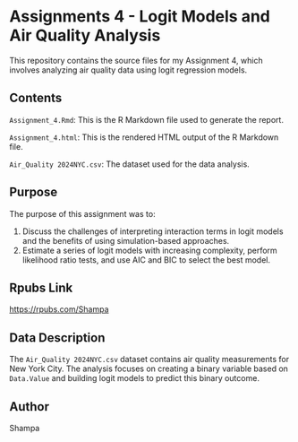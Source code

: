 # Assignments 4 - Logit Models and Air Quality Analysis
This repository contains the source files for my Assignment 4, which involves analyzing air quality data using logit regression models.

## Contents

`Assignment_4.Rmd`: This is the R Markdown file used to generate the report.

`Assignment_4.html`: This is the rendered HTML output of the R Markdown file.

`Air_Quality 2024NYC.csv`: The dataset used for the data analysis.

## Purpose

The purpose of this assignment was to:
1.  Discuss the challenges of interpreting interaction terms in logit models and the benefits of using simulation-based approaches.
2.  Estimate a series of logit models with increasing complexity, perform likelihood ratio tests, and use AIC and BIC to select the best model.

## Rpubs Link
https://rpubs.com/Shampa

## Data Description
The `Air_Quality 2024NYC.csv` dataset contains air quality measurements for New York City. The analysis focuses on creating a binary variable based on `Data.Value` and building logit models to predict this binary outcome.

## Author
Shampa
